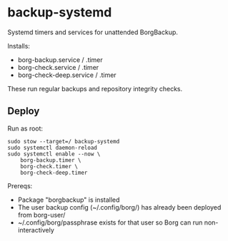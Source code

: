 # backup-systemd

Systemd timers and services for unattended BorgBackup.

Installs:
- borg-backup.service / .timer
- borg-check.service / .timer
- borg-check-deep.service / .timer

These run regular backups and repository integrity checks.

## Deploy

Run as root:

    sudo stow --target=/ backup-systemd
    sudo systemctl daemon-reload
    sudo systemctl enable --now \
        borg-backup.timer \
        borg-check.timer \
        borg-check-deep.timer

Prereqs:
- Package "borgbackup" is installed
- The user backup config (~/.config/borg/) has already been deployed from borg-user/
- ~/.config/borg/passphrase exists for that user so Borg can run non-interactively
